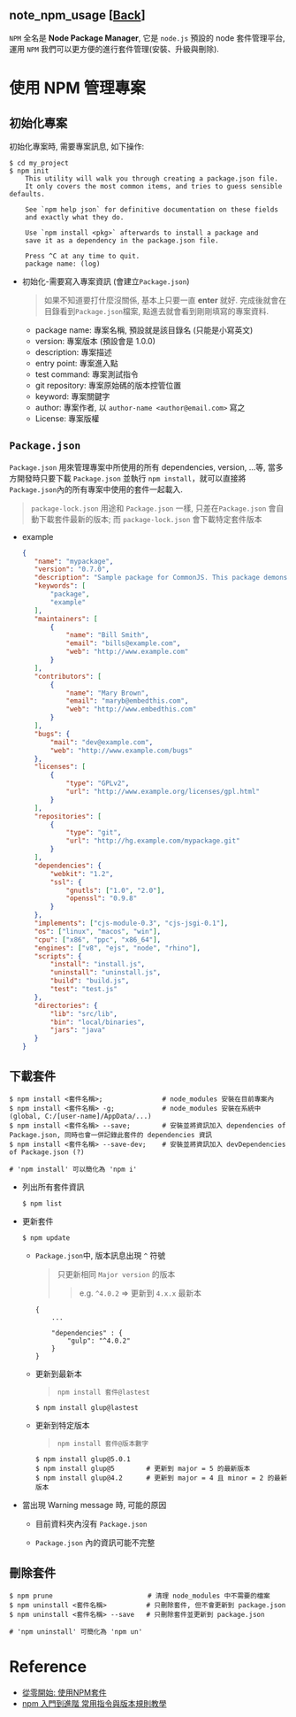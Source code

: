 note_npm_usage [[Back](../note_git_gen_change_log.md)]
---

`NPM` 全名是 **Node Package Manager**, 它是 `node.js` 預設的 node 套件管理平台, 運用 `NPM` 我們可以更方便的進行套件管理(安裝、升級與刪除).

# 使用 **NPM** 管理專案

## 初始化專案

初始化專案時, 需要專案訊息, 如下操作:
```
$ cd my_project
$ npm init
    This utility will walk you through creating a package.json file.
    It only covers the most common items, and tries to guess sensible defaults.

    See `npm help json` for definitive documentation on these fields
    and exactly what they do.

    Use `npm install <pkg>` afterwards to install a package and
    save it as a dependency in the package.json file.

    Press ^C at any time to quit.
    package name: (log)
```


+ 初始化-需要寫入專案資訊 (會建立`Package.json`)
    > 如果不知道要打什麼沒關係, 基本上只要一直 **enter** 就好.
    完成後就會在目錄看到`Package.json`檔案, 點進去就會看到剛剛填寫的專案資料.

    - package name: 專案名稱, 預設就是該目錄名 (只能是小寫英文)
    - version: 專案版本 (預設會是 1.0.0)
    - description: 專案描述
    - entry point: 專案進入點
    - test command: 專案測試指令
    - git repository: 專案原始碼的版本控管位置
    - keyword: 專案關鍵字
    - author: 專案作者, 以 `author-name <author@email.com>` 寫之
    - License: 專案版權

## `Package.json`

`Package.json` 用來管理專案中所使用的所有 dependencies, version, ...等, 當多方開發時只要下載 `Package.json` 並執行 `npm install`，就可以直接將 `Package.json`內的所有專案中使用的套件一起載入.
> `package-lock.json` 用途和 `Package.json` 一樣, 只差在`Package.json` 會自動下載套件最新的版本; 而 `package-lock.json` 會下載特定套件版本

+ example

    ```json
    {
       "name": "mypackage",
       "version": "0.7.0",
       "description": "Sample package for CommonJS. This package demonstrates the required elements of a CommonJS package.",
       "keywords": [
           "package",
           "example"
       ],
       "maintainers": [
           {
               "name": "Bill Smith",
               "email": "bills@example.com",
               "web": "http://www.example.com"
           }
       ],
       "contributors": [
           {
               "name": "Mary Brown",
               "email": "maryb@embedthis.com",
               "web": "http://www.embedthis.com"
           }
       ],
       "bugs": {
           "mail": "dev@example.com",
           "web": "http://www.example.com/bugs"
       },
       "licenses": [
           {
               "type": "GPLv2",
               "url": "http://www.example.org/licenses/gpl.html"
           }
       ],
       "repositories": [
           {
               "type": "git",
               "url": "http://hg.example.com/mypackage.git"
           }
       ],
       "dependencies": {
           "webkit": "1.2",
           "ssl": {
               "gnutls": ["1.0", "2.0"],
               "openssl": "0.9.8"
           }
       },
       "implements": ["cjs-module-0.3", "cjs-jsgi-0.1"],
       "os": ["linux", "macos", "win"],
       "cpu": ["x86", "ppc", "x86_64"],
       "engines": ["v8", "ejs", "node", "rhino"],
       "scripts": {
           "install": "install.js",
           "uninstall": "uninstall.js",
           "build": "build.js",
           "test": "test.js"
       },
       "directories": {
           "lib": "src/lib",
           "bin": "local/binaries",
           "jars": "java"
       }
    }
    ```

## 下載套件

```
$ npm install <套件名稱>;               # node_modules 安裝在目前專案內
$ npm install <套件名稱> -g;            # node_modules 安裝在系統中(global, C:/[user-name]/AppData/...)
$ npm install <套件名稱> --save;        # 安裝並將資訊加入 dependencies of Package.json, 同時也會一併記錄此套件的 dependencies 資訊
$ npm install <套件名稱> --save-dev;    # 安裝並將資訊加入 devDependencies of Package.json (?)

# 'npm install' 可以簡化為 'npm i'

```

+ 列出所有套件資訊

    ```
    $ npm list
    ```

+ 更新套件

    ```
    $ npm update
    ```

    - `Package.json`中, 版本訊息出現 `^` 符號
        > 只更新相同 `Major version` 的版本
        >> e.g. `^4.0.2` => 更新到 `4.x.x` 最新本

        ```
        {
            ...

            "dependencies" : {
                "gulp": "^4.0.2"
            }
        }
        ```

    - 更新到最新本
        > `npm install 套件@lastest`

        ```
        $ npm install glup@lastest
        ```

    - 更新到特定版本
        > `npm install 套件@版本數字`

        ```
        $ npm install glup@5.0.1
        $ npm install glup@5        # 更新到 major = 5 的最新版本
        $ npm install glup@4.2      # 更新到 major = 4 且 minor = 2 的最新版本
        ```

+ 當出現 Warning message 時, 可能的原因

    - 目前資料夾內沒有 `Package.json`

    - `Package.json` 內的資訊可能不完整

## 刪除套件

```
$ npm prune                        # 清理 node_modules 中不需要的檔案
$ npm uninstall <套件名稱>          # 只刪除套件, 但不會更新到 package.json
$ npm uninstall <套件名稱> --save   # 只刪除套件並更新到 package.json

# 'npm uninstall' 可簡化為 'npm un'
```


# Reference

+ [從零開始: 使用NPM套件](https://medium.com/html-test/%E5%BE%9E%E9%9B%B6%E9%96%8B%E5%A7%8B-%E4%BD%BF%E7%94%A8npm%E5%A5%97%E4%BB%B6-317beefdf182)
+ [npm 入門到進階 常用指令與版本規則教學](https://linyencheng.github.io/2020/03/22/tool-npm/)
